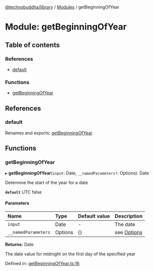 [@technobuddha/library](../..) / [Modules](../Modules.md) / getBeginningOfYear

# Module: getBeginningOfYear

## Table of contents

### References

- [default](getbeginningofyear.md#default)

### Functions

- [getBeginningOfYear](getbeginningofyear.md#getbeginningofyear)

## References

### default

Renames and exports: [getBeginningOfYear](getbeginningofyear.md#getbeginningofyear)

## Functions

### getBeginningOfYear

▸ **getBeginningOfYear**(`input`: Date, `__namedParameters?`: Options): Date

Determine the start of the year for a date

**`default`** UTC false

#### Parameters

| Name | Type | Default value | Description |
| :------ | :------ | :------ | :------ |
| `input` | Date | - | The date |
| `__namedParameters` | Options | {} | see [Options](almostequals.md#options) |

**Returns:** Date

The date value for midnight on the first day of the specified year

Defined in: [getBeginningOfYear.ts:16](../../src/getBeginningOfYear.ts#L16)
